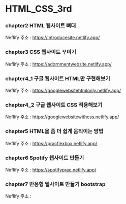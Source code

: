 # HTML_CSS_3rd
### chapter2 HTML 웹사이트 뼈대
Neflify 주소 : https://introducesite.netlify.app/
### chapter3 CSS 웹사이트 꾸미기
Neflify 주소 : https://adornmentwebsite.netlify.app/
### chapter4_1 구글 웹사이트 HTML만 구현해보기
Neflify 주소 : https://googlewebsitehtmlonly.netlify.app/
### chapter4_2 구글 웹사이트 CSS 적용해보기
Neflify 주소 : https://googlewebsitewithcss.netlify.app/
### chapter5 HTML을 좀 더 쉽게 움직이는 방법
Neflify 주소 : https://pracflexbox.netlify.app/
### chapter6 Spotify 웹사이트 만들기
Neflify 주소 : https://spotifyprac.netlify.app/
### chapter7 반응형 웹사이트 만들기 bootstrap
Neflify 주소 : 
